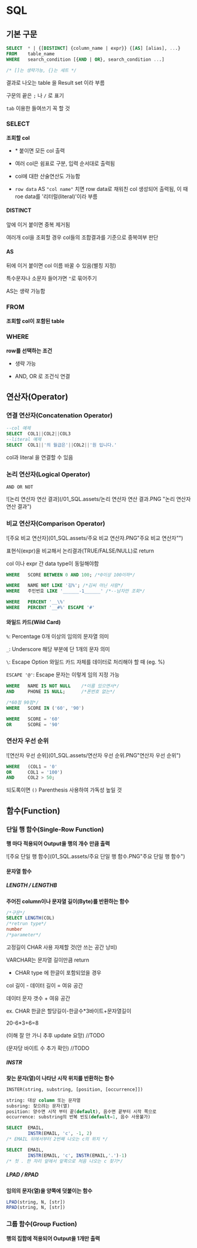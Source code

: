 # SQL



## 기본 구문

```sql
SELECT	* | {[DISTINCT] {column_name | expr}} {[AS] [alias], ...}
FROM	table_name
WHERE	search_condition [{AND | OR}, search_condition ...]

/* []는 생략가능, {}는 세트 */
```

결과로 나오는 table 을 Result set 이라 부름

구문의 끝은 `;` 나 `/` 로 표기

`tab` 이용한 들여쓰기 꼭 할 것  

### SELECT

**조회할 col**   

- \* 붙이면 모든 col 출력  

- 여러 col은 쉼표로 구분, 입력 순서대로 출력됨

- col에 대한 산술연산도 가능함
- `row data` AS `"col name"`  치면 row data로 채워친 col 생성되어 출력됨, 이 때 roe data를 '리터럴(literal)'이라 부름

#### DISTINCT

앞에 이거 붙이면 중복 제거됨

여러개 col을 조회할 경우 col들의 조합결과를 기준으로 중복여부 판단 

#### AS

뒤에 이거 붙이면 col 이름 바꿀 수 있음(별칭 지정)

특수문자나 소문자 들어가면 `"`로 묶어주기

AS는 생략 가능함



### FROM

**조회할 col이 포함된 table**



### WHERE

**row를 선택하는 조건**  

- 생략 가능

- AND, OR 로 조건식 연결



## 연산자(Operator)



### 연결 연산자(Concatenation Operator)

```sql
--col 예제
SELECT	COL1||COL2||COL3
--literal 예제
SELECT	COL1||'의 월급은'||COL2||'원 입니다.'
```

col과 literal 을 연결할 수 있음



### 논리 연산자(Logical Operator)

```
AND OR NOT
```

![논리 연산자 연산 결과](/01_SQL.assets/논리 연산자 연산 결과.PNG "논리 연산자 연산 결과")



### 비교 연산자(Comparison Operator)

![주요 비교 연산자](01_SQL.assets/주요 비교 연산자.PNG"주요 비교 연산자"")

표현식(expr)을 비교해서 논리결과(TRUE/FALSE/NULL)로 return

col 이나 expr 간 data type이 동일해야함    

```sql
WHERE	SCORE BETWEEN 0 AND 100; /*0이상 100이하*/

WHERE	NAME NOT LIKE '김%'; /*김씨 아닌 사람*/
WHERE	주민번호 LIKE '______-1______' /*--남자만 조회*/

WHERE	PERCENT '__\%'
WHERE	PERCENT '__#%' ESCAPE '#'
```

#### 와일드 카드(Wild Card)

`%`: Percentage 0개 이상의 임의의 문자열 의미

`_`: Underscore 해당 부분에 단 1개의 문자 의미

`\`: Escape Option 와일드 카드 자체를 데이터로 처리해야 할 때 (eg. \%)

`ESCAPE '@'`: Escape 문자는 이렇게 임의 지정 가능  

```sql
WHERE	NAME IS NOT NULL	/*이름 있으면서*/
AND		PHONE IS NULL;		/*폰번호 없는*/

/*60점 90점*/
WHERE	SCORE IN ('60', '90')

WHERE	SCORE = '60'
OR		SCORE = '90'
```



### 연산자 우선 순위

![연산자 우선 순위](01_SQL.assets/연산자 우선 순위.PNG"연산자 우선 순위")

```sql
WHERE	(COL1 = '0'
OR      COL1 = '100')
AND		COL2 > 50;
```

되도록이면 `()` Parenthesis 사용하여 가독성 높일 것



## 함수(Function)



### 단일 행 함수(Single-Row Function)

**행 마다 적용되어 Output을 행의 개수 만큼 출력**

![주요 단일 행 함수](01_SQL.assets/주요 단일 행 함수.PNG"주요 단일 행 함수")

#### 문자열 함수

##### LENGTH / LENGTHB

**주어진 column이나 문자열 길이(Byte)를 반환하는 함수**

```sql
/*구문*/
SELECT LENGTH(COL)
/*retrun type*/
number
/*parameter*/

```

고정길이 CHAR 사용 자제할 것(안 쓰는 공간 낭비)

VARCHAR는 문자열 길이만큼 return

- CHAR type 에 한글이 포함되었을 경우

col 길이 - 데이터 길이 = 여유 공간

데이터 문자 갯수 + 여유 공간

ex. CHAR 한글은 할당길이-한글수*3바이트+문자열길이

20-6*3+6=8

(이해 잘 안 가니 추후 update 요망) //TODO

(문자당 바이트 수 추가 확인) //TODO

##### INSTR

**찾는 문자(열)이 나타난 시작 위치를 반환하는 함수**

```sql
INSTER(string, substring, [position, [occurrence]])

string: 대상 column 또는 문자열
subsring: 찾으려는 문자(열)
position: 양수면 시작 부터 끝(default), 음수면 끝부터 시작 쪽으로
occurrence: substring의 반복 빈도(default=1, 음수 사용불가)

SELECT	EMAIL,
		INSTR(EMAIL, 'c', -1, 2)
/* EMAIL 뒤에서부터 2번째 나오는 c의 위치 */

SELECT	EMAIL,
		INSTR(EMAIL, 'c', INSTR(EMAIL,'.')-1)
/* 첫 . 한 자리 앞에서 앞쪽으로 처음 나오는 c 찾기*/
```

##### LPAD / RPAD

**임의의 문자(열)을 양쪽에 덧붙이는 함수**

```sql
LPAD(string, N, [str])
RPAD(string, N, [str])
```




### 그룹 함수(Group Fuction)

**행의 집합에 적용되어 Output을 1개만 출력**



